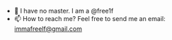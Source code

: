 - 👋 I have no master. I am a @free1f
- 📫 How to reach me? Feel free to send me an email: immafreelf@gmail.com

<!---
free1f/free1f is a ✨ special ✨ repository because its `README.md` (this file) appears on your GitHub profile.
You can click the Preview link to take a look at your changes.
--->
